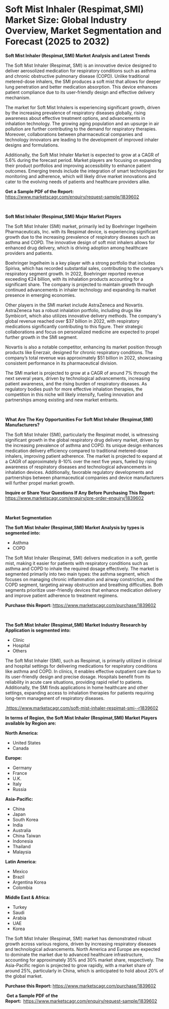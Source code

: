 <p><h1>Soft Mist Inhaler (Respimat,SMI) Market Size: Global Industry Overview, Market Segmentation and Forecast (2025 to 2032)</h1></p><p><strong>Soft Mist Inhaler (Respimat,SMI) Market Analysis and Latest Trends</strong></p>
<p><p>The Soft Mist Inhaler (Respimat, SMI) is an innovative device designed to deliver aerosolized medication for respiratory conditions such as asthma and chronic obstructive pulmonary disease (COPD). Unlike traditional metered-dose inhalers, the SMI produces a soft mist that allows for deeper lung penetration and better medication absorption. This device enhances patient compliance due to its user-friendly design and effective delivery mechanism.</p><p>The market for Soft Mist Inhalers is experiencing significant growth, driven by the increasing prevalence of respiratory diseases globally, rising awareness about effective treatment options, and advancements in inhalation technology. The growing aging population and an upsurge in air pollution are further contributing to the demand for respiratory therapies. Moreover, collaborations between pharmaceutical companies and technology innovators are leading to the development of improved inhaler designs and formulations.</p><p>Additionally, the Soft Mist Inhaler Market is expected to grow at a CAGR of 5.6% during the forecast period. Market players are focusing on expanding their product portfolios and improving accessibility to enhance patient outcomes. Emerging trends include the integration of smart technologies for monitoring and adherence, which will likely drive market innovations and cater to the evolving needs of patients and healthcare providers alike.</p></p>
<p><strong>Get a Sample PDF of the Report:&nbsp;</strong> <a href="https://www.marketscagr.com/enquiry/request-sample/1839602?utm_campaign=2951&utm_medium=2&utm_source=Github&utm_content=ia&utm_term=14042025&utm_id=soft-mist-inhaler-respimatsmi">https://www.marketscagr.com/enquiry/request-sample/1839602</a></p>
<p>&nbsp;</p>
<p><strong>Soft Mist Inhaler (Respimat,SMI) Major Market Players</strong></p>
<p><p>The Soft Mist Inhaler (SMI) market, primarily led by Boehringer Ingelheim Pharmaceuticals, Inc. with its Respimat device, is experiencing significant growth due to the increasing prevalence of respiratory diseases such as asthma and COPD. The innovative design of soft mist inhalers allows for enhanced drug delivery, which is driving adoption among healthcare providers and patients. </p><p>Boehringer Ingelheim is a key player with a strong portfolio that includes Spiriva, which has recorded substantial sales, contributing to the company’s respiratory segment growth. In 2022, Boehringer reported revenue exceeding €24 billion, with its inhalation products accounting for a significant share. The company is projected to maintain growth through continued advancements in inhaler technology and expanding its market presence in emerging economies.</p><p>Other players in the SMI market include AstraZeneca and Novartis. AstraZeneca has a robust inhalation portfolio, including drugs like Symbicort, which also utilizes innovative delivery methods. The company's global revenue reached over $37 billion in 2022, with respiratory medications significantly contributing to this figure. Their strategic collaborations and focus on personalized medicine are expected to propel further growth in the SMI segment.</p><p>Novartis is also a notable competitor, enhancing its market position through products like Enerzair, designed for chronic respiratory conditions. The company’s total revenue was approximately $51 billion in 2022, showcasing consistent performance in its pharmaceutical division.</p><p>The SMI market is projected to grow at a CAGR of around 7% through the next several years, driven by technological advancements, increasing patient awareness, and the rising burden of respiratory diseases. As regulatory bodies push for more effective inhalation therapies, the competition in this niche will likely intensify, fueling innovation and partnerships among existing and new market entrants.</p></p>
<p>&nbsp;</p>
<p><strong>What Are The Key Opportunities For Soft Mist Inhaler (Respimat,SMI) Manufacturers?</strong></p>
<p><p>The Soft Mist Inhaler (SMI), particularly the Respimat model, is witnessing significant growth in the global respiratory drug delivery market, driven by the increasing prevalence of asthma and COPD. Its unique design enhances medication delivery efficiency compared to traditional metered-dose inhalers, improving patient adherence. The market is projected to expand at a CAGR of approximately 8-10% over the next five years, fueled by rising awareness of respiratory diseases and technological advancements in inhalation devices. Additionally, favorable regulatory developments and partnerships between pharmaceutical companies and device manufacturers will further propel market growth.</p></p>
<p><strong>Inquire or Share Your Questions If Any Before Purchasing This Report:</strong> <a href="https://www.marketscagr.com/enquiry/pre-order-enquiry/1839602?utm_campaign=2951&utm_medium=2&utm_source=Github&utm_content=ia&utm_term=14042025&utm_id=soft-mist-inhaler-respimatsmi">https://www.marketscagr.com/enquiry/pre-order-enquiry/1839602</a></p>
<p>&nbsp;</p>
<p><strong>Market Segmentation</strong></p>
<p><strong>The Soft Mist Inhaler (Respimat,SMI) Market Analysis by types is segmented into:</strong></p>
<p><ul><li>Asthma</li><li>COPD</li></ul></p>
<p><p>The Soft Mist Inhaler (Respimat, SMI) delivers medication in a soft, gentle mist, making it easier for patients with respiratory conditions such as asthma and COPD to inhale the required dosage effectively. The market is segmented primarily into two main types: the asthma segment, which focuses on managing chronic inflammation and airway constriction, and the COPD segment, targeting airway obstruction and breathing difficulties. Both segments prioritize user-friendly devices that enhance medication delivery and improve patient adherence to treatment regimens.</p></p>
<p><strong>Purchase this Report:&nbsp;</strong><a href="https://www.marketscagr.com/purchase/1839602?utm_campaign=2951&utm_medium=2&utm_source=Github&utm_content=ia&utm_term=14042025&utm_id=soft-mist-inhaler-respimatsmi">https://www.marketscagr.com/purchase/1839602</a></p>
<p>&nbsp;</p>
<p><strong>The Soft Mist Inhaler (Respimat,SMI) Market Industry Research by Application is segmented into:</strong></p>
<p><ul><li>Clinic</li><li>Hospital</li><li>Others</li></ul></p>
<p><p>The Soft Mist Inhaler (SMI), such as Respimat, is primarily utilized in clinical and hospital settings for delivering medications for respiratory conditions like asthma and COPD. In clinics, it enables effective outpatient care due to its user-friendly design and precise dosage. Hospitals benefit from its reliability in acute care situations, providing rapid relief to patients. Additionally, the SMI finds applications in home healthcare and other settings, expanding access to inhalation therapies for patients requiring long-term management of respiratory diseases.</p></p>
<p><a href="https://www.marketscagr.com/soft-mist-inhaler-respimat-smi--r1839602?utm_campaign=2951&utm_medium=2&utm_source=Github&utm_content=ia&utm_term=14042025&utm_id=soft-mist-inhaler-respimatsmi">&nbsp;https://www.marketscagr.com/soft-mist-inhaler-respimat-smi--r1839602</a></p>
<p><strong>In terms of Region, the Soft Mist Inhaler (Respimat,SMI) Market Players available by Region are:</strong></p>
<p>
    <p> <strong> North America: </strong>
        <ul>
            <li>United States</li>
            <li>Canada</li>
        </ul>
        </p> 
    <p> <strong> Europe: </strong>
        <ul>
            <li>Germany</li>
            <li>France</li>
            <li>U.K.</li>
            <li>Italy</li>
            <li>Russia</li>
        </ul>
        </p> 
    <p> <strong> Asia-Pacific: </strong>
        <ul>
            <li>China</li>
            <li>Japan</li>
            <li>South Korea</li>
            <li>India</li>
            <li>Australia</li>
            <li>China Taiwan</li>
            <li>Indonesia</li>
            <li>Thailand</li>
            <li>Malaysia</li>
        </ul>
        </p> 
    <p> <strong> Latin America: </strong>
        <ul>
            <li>Mexico</li>
            <li>Brazil</li>
            <li>Argentina Korea</li>
            <li>Colombia</li>
        </ul>
        </p> 
    <p> <strong> Middle East & Africa: </strong>
        <ul>
            <li>Turkey</li>
            <li>Saudi</li>
            <li>Arabia</li>
            <li>UAE</li>
            <li>Korea</li>
        </ul>
    </p>
    </p>
<p><p>The Soft Mist Inhaler (Respimat, SMI) market has demonstrated robust growth across various regions, driven by increasing respiratory diseases and technological advancements. North America and Europe are expected to dominate the market due to advanced healthcare infrastructure, accounting for approximately 35% and 30% market share, respectively. The Asia-Pacific region is projected to grow rapidly, with a market share of around 25%, particularly in China, which is anticipated to hold about 20% of the global market.</p></p>
<p><strong>Purchase this Report: </strong><a href="https://www.marketscagr.com/purchase/1839602?utm_campaign=2951&utm_medium=2&utm_source=Github&utm_content=ia&utm_term=14042025&utm_id=soft-mist-inhaler-respimatsmi">https://www.marketscagr.com/purchase/1839602</a></p>
<p>&nbsp;<strong>Get a Sample PDF of the Report:&nbsp;&nbsp;</strong><a href="https://www.marketscagr.com/enquiry/request-sample/1839602?utm_campaign=2951&utm_medium=2&utm_source=Github&utm_content=ia&utm_term=14042025&utm_id=soft-mist-inhaler-respimatsmi">https://www.marketscagr.com/enquiry/request-sample/1839602</a></p>
<p><strong></strong></p>
<p><p></p><p></p><p></p></p>